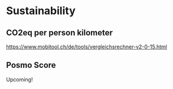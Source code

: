 # Sustainability

## CO2eq per person kilometer
https://www.mobitool.ch/de/tools/vergleichsrechner-v2-0-15.html

## Posmo Score
Upcoming!
